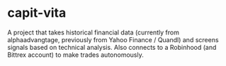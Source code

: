 # capit-vita

A project that takes historical financial data (currently from alphaadvangtage, previously from Yahoo Finance / Quandl) and screens signals based on technical analysis. Also connects to a Robinhood (and Bittrex account) to make trades autonomously. 

